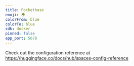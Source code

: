 ```yaml
---
title: Pocketbase
emoji: 🌍
colorFrom: blue
colorTo: blue
sdk: docker
pinned: false
app_port: 5678
---
```

Check out the configuration reference at https://huggingface.co/docs/hub/spaces-config-reference